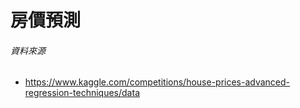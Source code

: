 # 房價預測
###### 資料來源
* https://www.kaggle.com/competitions/house-prices-advanced-regression-techniques/data

